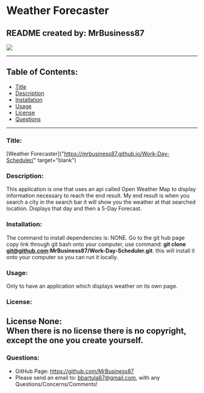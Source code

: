 # Weather Forecaster
  ## README created by: MrBusiness87
  
  ![](https://img.shields.io/badge/license-NONE-lightgrey)
  

  ---
  ## Table of Contents:
  * [Title](#Title)
  * [Description](#Description)
  * [Installation](#Installation)
  * [Usage](#Usage)
  * [License](#License)
  * [Questions](#Questions)
  

  ---
  

  ### Title:
  [Weather Forecaster]("https://mrbusiness87.github.io/Work-Day-Scheduler/" target="blank")
  

  ### Description:
  This application is one that uses an api called Open Weather Map to display information necessary to reach the end result. My end result is when you search a city in the search bar it will show you the weather at that searched location. Displays that day and then a 5-Day Forecast.
  

  ### Installation:
  The command to install dependencies is: NONE. 
  Go to the git hub page copy link through git bash onto your computer, use command: <b>git clone git@github.com:MrBusiness87/Work-Day-Scheduler.git</b>. this will install it onto your computer so you can run it locally.

  ### Usage:
  Only to have an application which displays weather on its own page.
  
  ### License:
  
  License None: <br>When there is no license there is no copyright, except the one you create yourself.
  ---
  ### Questions:
  * GitHub Page: https://github.com/MrBusiness87
  * Please send an email to: bbartula87@gmail.com, with any Questions/Concerns/Comments!
  
